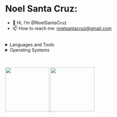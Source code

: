 # Noel Santa Cruz:


- 👋 Hi, I’m @NoelSantaCruz
- 📫 How to reach me: noelsantacruz@gmail.com

##

<details>
  <summary>Languages and Tools</summary>
    <br />
    <img align="left" alt="HTML5" width="32px" src="https://cdn.jsdelivr.net/gh/devicons/devicon/icons/html5/html5-original.svg" style="padding-right:10px;" />
    <img align="left" alt="CSS3" width="32px" src="https://cdn.jsdelivr.net/gh/devicons/devicon/icons/css3/css3-original.svg" style="padding-right:10px;" />
    <img align="left" alt="Bootstrap" width="32px" src="https://cdn.jsdelivr.net/gh/devicons/devicon/icons/bootstrap/bootstrap-original.svg" />
    <img align="left" alt="Sass" width="32px" src="https://cdn.jsdelivr.net/gh/devicons/devicon/icons/sass/sass-original.svg" style="padding-right:10px;" />
    <img align="left" alt="JavaScript" width="32px" src="https://cdn.jsdelivr.net/gh/devicons/devicon/icons/javascript/javascript-original.svg" style="padding-right:10px;" />
    <img align="left" alt="TypeScript" width="32px" src="https://cdn.jsdelivr.net/gh/devicons/devicon/icons/typescript/typescript-original.svg" />
    <img align="left" alt="React" width="32px" src="https://cdn.jsdelivr.net/gh/devicons/devicon/icons/react/react-original.svg" style="padding-right:10px;" />
    <img align="left" alt="Node.js" width="32px" src="https://cdn.jsdelivr.net/gh/devicons/devicon/icons/nodejs/nodejs-original.svg" style="padding-right:10px;" />
    <img align="left" alt="MySQL" width="32px" src="https://cdn.jsdelivr.net/gh/devicons/devicon/icons/mysql/mysql-original.svg" style="padding-right:10px;" />
    <img align="left" alt="GitHub" width="32px" src="https://user-images.githubusercontent.com/3369400/139448065-39a229ba-4b06-434b-bc67-616e2ed80c8f.png" style="padding-right:10px;" />
    <img align="left" alt="Elixir" width="32px" src="https://cdn.jsdelivr.net/gh/devicons/devicon/icons/elixir/elixir-original.svg" />
    <img align="left" alt=".NET" width="32px" src="https://cdn.jsdelivr.net/gh/devicons/devicon/icons/dotnetcore/dotnetcore-original.svg" />
    <img align="left" alt="Swift" width="32px" src="https://cdn.jsdelivr.net/gh/devicons/devicon/icons/swift/swift-original.svg" />
    <img align="left" alt="Visual Studio Code" width="32px" src="https://cdn.jsdelivr.net/gh/devicons/devicon/icons/vscode/vscode-original.svg" style="padding-right:10px;" />
    <br /><br />
</details>

<details>
  <summary>Operating Systems</summary>
    <br />
    <img align="left" alt="Mac OS X" width="32px" src="https://cdn.jsdelivr.net/gh/devicons/devicon/icons/apple/apple-original.svg" />
    <img align="left" alt="Windows" width="32px" src="https://cdn.jsdelivr.net/gh/devicons/devicon/icons/windows8/windows8-original.svg" />
    <img align="left" alt="Linux" width="32px" src="https://cdn.jsdelivr.net/gh/devicons/devicon/icons/linux/linux-original.svg" />
    <img align="left" alt="MS-DOS" width="32px" src="https://cdn.jsdelivr.net/gh/devicons/devicon/icons/msdos/msdos-original.svg" />
    <br /><br />
</details>

##
<br />

<div>
  <a href="https://github.com/noelsantacruz">
  <img height="140px" src="https://github-readme-stats.vercel.app/api?username=noelsantacruz&show_icons=true&theme=dark&include_all_commits=true&count_private=true"/>
  <img height="140px" src="https://github-readme-stats.vercel.app/api/top-langs/?username=noelsantacruz&layout=compact&langs_count=7&theme=dark&hide_border=true&border_radius"/>
</div>
